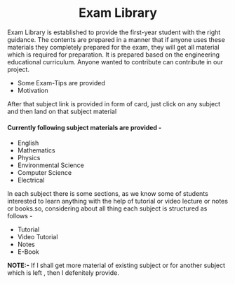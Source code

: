 
<h1 align="center">Exam Library</h1>
<p>Exam Library is established to provide the first-year student with the right guidance. The contents are prepared in a manner that if anyone uses these materials they completely prepared for the exam, they will get all material which is required for preparation. It is prepared based on the engineering educational curriculum. Anyone wanted to contribute can contribute in our project.</p>

<ul>
  <li>Some Exam-Tips are provided</li>
  <li>Motivation</li>
</ul>

<p>After that subject link is provided in form of card, just click on any subject and then land on that subject material</p>
<h4>Currently following subject materials are provided - </h4>
<ul>
  <li>English</li>
  <li>Mathematics</li>
  <li>Physics</li>
  <li>Environmental Science</li>
  <li>Computer Science</li>
  <li>Electrical</li>
</ul>
<p> In each subject there is some sections, as we know some of students interested to learn anything with the help of tutorial or video lecture or notes or books.so, considering about all thing each subject is structured as follows -</p>
<ul>
  <li>Tutorial</li>
  <li>Video Tutorial</li>
  <li>Notes</li>
  <li>E-Book</li>
</ul>

<p><b>NOTE:-</b> If I shall get more material of existing subject or for another subject which is left , then I defenitely provide.</p>
  

